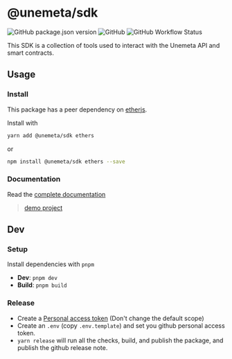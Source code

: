 # @unemeta/sdk

![GitHub package.json version](https://img.shields.io/github/package-json/v/Unemeta/unemeta-sdk) ![GitHub](https://img.shields.io/github/license/Unemeta/unemeta-sdk) ![GitHub Workflow Status](https://img.shields.io/github/workflow/status/Unemeta/unemeta-sdk/Build)

This SDK is a collection of tools used to interact with the Unemeta API and smart contracts.

## Usage

### Install

This package has a peer dependency on [etherjs](https://docs.ethers.io/v5/).

Install with

```bash
yarn add @unemeta/sdk ethers
```

or

```bash
npm install @unemeta/sdk ethers --save
```

### Documentation

Read the [complete documentation](./doc/guide.md)

> [demo project](https://github.com/Unemeta/unemeta-sdk-demo)

## Dev

### Setup

Install dependencies with `pnpm`

- **Dev**: `pnpm dev`
- **Build**: `pnpm build`

### Release

- Create a [Personal access token](https://github.com/settings/tokens/new?scopes=repo&description=release-it) (Don't change the default scope)
- Create an `.env` (copy `.env.template`) and set you github personal access token.
- `yarn release` will run all the checks, build, and publish the package, and publish the github release note.
